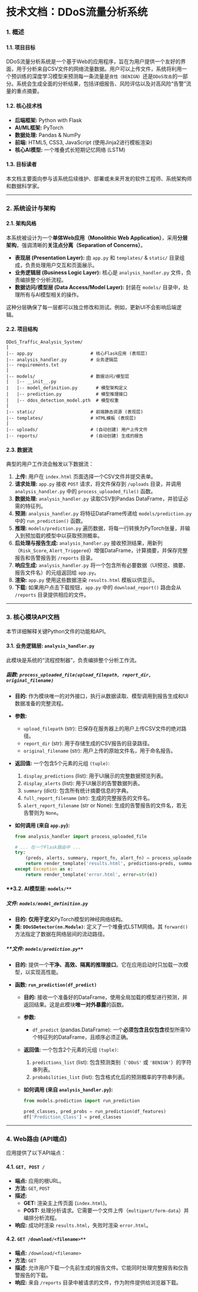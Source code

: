 # 技术文档：DDoS流量分析系统

### 1. 概述

#### 1.1. 项目目标

DDoS流量分析系统是一个基于Web的应用程序，旨在为用户提供一个友好的界面，用于分析来自CSV文件的网络流量数据。用户可以上传文件，系统将利用一个预训练的深度学习模型来预测每一条流量是`良性（BENIGN）`还是`DDoS攻击`的一部分。系统会生成全面的分析结果，包括详细报告、风险评估以及对高风险“告警”流量的重点摘要。

#### 1.2. 核心技术栈

*   **后端框架:** Python with Flask
*   **AI/ML框架:** PyTorch
*   **数据处理:** Pandas & NumPy
*   **前端:** HTML5, CSS3, JavaScript (使用Jinja2进行模板渲染)
*   **核心AI模型:** 一个堆叠式长短期记忆网络 (LSTM)

#### 1.3. 目标读者

本文档主要面向参与该系统后续维护、部署或未来开发的软件工程师、系统架构师和数据科学家。

---

### 2. 系统设计与架构

#### 2.1. 架构风格

本系统被设计为一个**单体Web应用（Monolithic Web Application）**，采用**分层架构**，强调清晰的**关注点分离（Separation of Concerns）**。

*   **表现层 (Presentation Layer):** 由 `app.py` 和 `templates/` & `static/` 目录组成，负责处理用户交互和页面展示。
*   **业务逻辑层 (Business Logic Layer):** 核心是 `analysis_handler.py` 文件，负责编排整个分析流程。
*   **数据访问/模型层 (Data Access/Model Layer):** 封装在 `models/` 目录中，处理所有与AI模型相关的操作。

这种分层确保了每一层都可以独立修改和测试。例如，更新UI不会影响后端逻辑。

#### 2.2. 项目结构

```
DDoS_Traffic_Analysis_System/
|
|-- app.py                      # 核心Flask应用 (表现层)
|-- analysis_handler.py         # 业务逻辑层
|-- requirements.txt
|
|-- models/                     # 数据访问/模型层
|   |-- __init__.py
|   |-- model_definition.py       # 模型架构定义
|   |-- prediction.py             # 模型推理接口
|   |-- ddos_detection_model.pth  # 模型权重
|
|-- static/                     # 前端静态资源 (表现层)
|-- templates/                  # HTML模板 (表现层)
|
|-- uploads/                    # (自动创建) 用户上传文件
|-- reports/                    # (自动创建) 生成的报告
```

#### 2.3. 数据流

典型的用户工作流会触发以下数据流：

1.  **上传:** 用户在 `index.html` 页面选择一个CSV文件并提交表单。
2.  **请求处理:** `app.py` 接收 `POST` 请求，将文件保存到 `/uploads` 目录，并调用 `analysis_handler.py` 中的 `process_uploaded_file()` 函数。
3.  **数据处理:** `analysis_handler.py` 读取CSV到Pandas DataFrame，并验证必需的特征列。
4.  **预测:** `analysis_handler.py` 将特征DataFrame传递给 `models/prediction.py` 中的 `run_prediction()` 函数。
5.  **推理:** `models/prediction.py` 遍历数据，将每一行转换为PyTorch张量，并输入到预加载的模型中以获取预测概率。
6.  **后处理与报告生成:** `analysis_handler.py` 接收预测结果，用新列（`Risk_Score`, `Alert_Triggered`）增强DataFrame，计算摘要，并保存完整报告和告警报告到 `/reports` 目录。
7.  **响应生成:** `analysis_handler.py` 将一个包含所有必要数据（UI预览、摘要、报告文件名）的元组返回给 `app.py`。
8.  **渲染:** `app.py` 使用这些数据渲染 `results.html` 模板以供显示。
9.  **下载:** 如果用户点击下载按钮，`app.py` 中的 `download_report()` 路由会从 `/reports` 目录提供相应的文件。

---

### 3. 核心模块API文档

本节详细解释关键Python文件的功能和API。

#### 3.1. 业务逻辑层: `analysis_handler.py`

此模块是系统的“流程控制器”，负责编排整个分析工作流。

##### 函数: `process_uploaded_file(upload_filepath, report_dir, original_filename)`

* **目的:** 作为模块唯一的对外接口，执行从数据读取、模型调用到报告生成和UI数据准备的完整流程。

* **参数:**

  *   `upload_filepath` (str): 已保存在服务器上的用户上传CSV文件的绝对路径。
  *   `report_dir` (str): 用于存储生成的CSV报告的目录路径。
  *   `original_filename` (str): 用户上传的原始文件名，用于命名报告。

* **返回值:** 一个包含5个元素的元组 `(tuple)`:

  1.  `display_predictions` (list): 用于UI展示的完整数据预览列表。
  2.  `display_alerts` (list): 用于UI展示的告警数据列表。
  3.  `summary` (dict): 包含所有统计摘要信息的字典。
  4.  `full_report_filename` (str): 生成的完整报告的文件名。
  5.  `alert_report_filename` (str or None): 生成的告警报告的文件名，若无告警则为 `None`。

* **如何调用 (来自 `app.py`):**

  ```python
  from analysis_handler import process_uploaded_file
  
  # ... 在一个Flask路由中 ...
  try:
      (preds, alerts, summary, report_fn, alert_fn) = process_uploaded_file(...)
      return render_template('results.html', predictions=preds, summary=summary, ...)
  except Exception as e:
      return render_template('error.html', error=str(e))
  ```

#### **3.2. AI模型层: `models/**`

##### 文件: `models/model_definition.py`

*   **目的:** **仅用于定义**PyTorch模型的神经网络结构。
*   **类: `DDoSDetector(nn.Module)`**: 定义了一个堆叠式LSTM网络。其 `forward()` 方法指定了数据在网络层间的流动路径。

##### **文件: `models/prediction.py**`

* **目的:** 提供一个**干净、高效、隔离的推理接口**。它在应用启动时只加载一次模型，以实现高性能。

* **函数: `run_prediction(df_predict)`**

  * **目的:** 接收一个准备好的DataFrame，使用全局加载的模型进行预测，并返回结果。这是此模块**唯一对外暴露**的函数。

  * **参数:**

    *   `df_predict` (pandas.DataFrame): 一个**必须包含且仅包含**模型所需10个特征列的DataFrame，且顺序必须正确。

  * **返回值:** 一个包含2个元素的元组 `(tuple)`:

    1.  `predictions_list` (list): 包含预测类别（`'DDoS'` 或 `'BENIGN'`）的字符串列表。
    2.  `probabilities_list` (list): 包含格式化后的预测概率的字符串列表。

  * **如何调用 (来自 `analysis_handler.py`):**

    ```python
    from models.prediction import run_prediction
    
    pred_classes, pred_probs = run_prediction(df_features)
    df['Prediction_Class'] = pred_classes
    ```

---

### 4. Web路由 (API端点)

应用提供了以下API端点：

#### 4.1. `GET, POST /`

*   **端点:** 应用的根URL。
*   **方法:** `GET`, `POST`
*   **描述:**
    *   **GET:** 渲染主上传页面 (`index.html`)。
    *   **POST:** 处理分析请求。它需要一个文件上传（`multipart/form-data`）并编排分析流程。
*   **响应:** 成功时渲染 `results.html`，失败时渲染 `error.html`。

#### 4.2. `GET /download/<filename>**`

*   **端点:** `/download/<filename>`
*   **方法:** `GET`
*   **描述:** 允许用户下载一个先前生成的报告文件。它能同时处理完整报告和仅告警报告的下载。
*   **响应:** 来自 `/reports` 目录中被请求的文件，作为附件提供给浏览器下载。